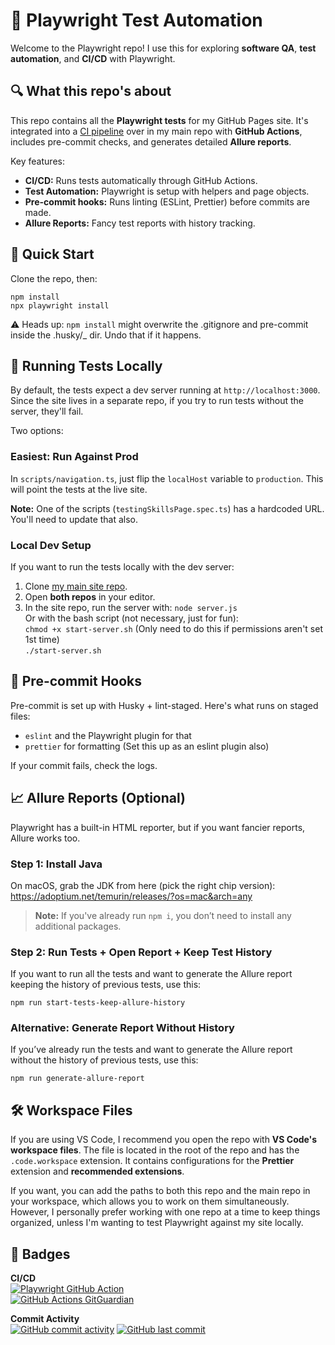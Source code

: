 # 🧪 Playwright Test Automation

Welcome to the Playwright repo! I use this for exploring **software QA**, **test automation**, and **CI/CD** with Playwright.

## 🔍 What this repo's about

This repo contains all the **Playwright tests** for my GitHub Pages site. It's integrated into a [CI pipeline](https://github.com/readytotest/readytotest.github.io/blob/main/.github/workflows/playwright-mysite.yml)
over in my main repo with **GitHub Actions**, includes pre-commit checks, and generates detailed **Allure reports**.

Key features:

- **CI/CD:** Runs tests automatically through GitHub Actions.
- **Test Automation:** Playwright is setup with helpers and page objects.
- **Pre-commit hooks:** Runs linting (ESLint, Prettier) before commits are made.
- **Allure Reports:** Fancy test reports with history tracking.

## 🚀 Quick Start

Clone the repo, then:

```
npm install
npx playwright install
```

⚠️ Heads up: `npm install` might overwrite the .gitignore and pre-commit inside the .husky/\_ dir. Undo that if it happens.

## 🧪 Running Tests Locally

By default, the tests expect a dev server running at `http://localhost:3000`. Since the site lives in a separate repo, if you try to run tests without the server, they'll fail.

Two options:

### Easiest: Run Against Prod

In `scripts/navigation.ts`, just flip the `localHost` variable to `production`. This will point the tests at the live site.

**Note:** One of the scripts (`testingSkillsPage.spec.ts`) has a hardcoded URL. You'll need to update that also.

### Local Dev Setup

If you want to run the tests locally with the dev server:

1. Clone [my main site repo](https://github.com/readytotest/readytotest.github.io).
2. Open **both repos** in your editor.
3. In the site repo, run the server with:
   `node server.js`  
    Or with the bash script (not necessary, just for fun):  
   `chmod +x start-server.sh` (Only need to do this if permissions aren't set 1st time)  
   `./start-server.sh`

## 🧼 Pre-commit Hooks

Pre-commit is set up with Husky + lint-staged. Here's what runs on staged files:

- `eslint` and the Playwright plugin for that
- `prettier` for formatting (Set this up as an eslint plugin also)

If your commit fails, check the logs.

## 📈 Allure Reports (Optional)

Playwright has a built-in HTML reporter, but if you want fancier reports, Allure works too.

### Step 1: Install Java

On macOS, grab the JDK from here (pick the right chip version):  
https://adoptium.net/temurin/releases/?os=mac&arch=any

> **Note:** If you've already run `npm i`, you don’t need to install any additional packages.

### Step 2: Run Tests + Open Report + Keep Test History

If you want to run all the tests and want to generate the Allure report keeping the history of previous tests, use this:

```
npm run start-tests-keep-allure-history

```

### Alternative: Generate Report Without History

If you’ve already run the tests and want to generate the Allure report without the history of previous tests, use this:

```
npm run generate-allure-report
```

## 🛠️ Workspace Files

If you are using VS Code, I recommend you open the repo with **VS Code's workspace files**. The file is located in the root of the repo and has the `.code.workspace` extension. It contains configurations for the **Prettier** extension and **recommended extensions**.

If you want, you can add the paths to both this repo and the main repo in your workspace, which allows you to work on them simultaneously. However, I personally prefer working with one repo at a time to keep things organized, unless I'm wanting to test Playwright against my site locally.

## 🚦 Badges

**CI/CD**  
[![Playwright GitHub Action](https://github.com/readytotest/readytotest.github.io/actions/workflows/playwright-mysite.yml/badge.svg)](https://github.com/readytotest/readytotest.github.io/actions/workflows/playwright-mysite.yml)  
[![GitHub Actions GitGuardian](https://github.com/readytotest/test-playwright/actions/workflows/gitguardian.yml/badge.svg)](https://github.com/readytotest/test-playwright/actions/workflows/gitguardian.yml)

**Commit Activity**  
[![GitHub commit activity](https://img.shields.io/github/commit-activity/t/readytotest/test-playwright?style=social&color=%23FF69B4)](https://github.com/readytotest/test-playwright/commits/main/) [![GitHub last commit](https://img.shields.io/github/last-commit/readytotest/test-playwright?style=social)](https://github.com/readytotest/test-playwright/commits/main/)
